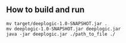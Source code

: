 ## How to build and run

```mvn package
mv target/deeplogic-1.0-SNAPSHOT.jar .
mv deeplogic-1.0-SNAPSHOT.jar deeplogic.jar
java -jar deeplogic.jar ./path_to_file ./
```
